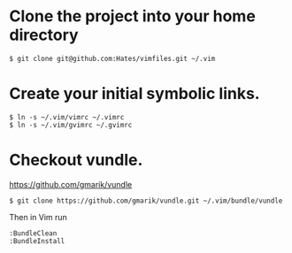 # Clone the project into your home directory

```
$ git clone git@github.com:Hates/vimfiles.git ~/.vim
```

# Create your initial symbolic links.

```
$ ln -s ~/.vim/vimrc ~/.vimrc
$ ln -s ~/.vim/gvimrc ~/.gvimrc
```

# Checkout vundle.

https://github.com/gmarik/vundle

```
$ git clone https://github.com/gmarik/vundle.git ~/.vim/bundle/vundle
```

Then in Vim run

```
:BundleClean
:BundleInstall
```